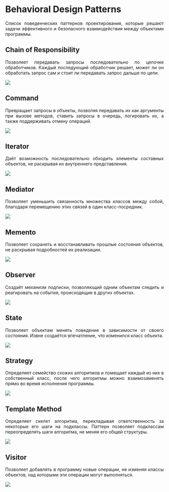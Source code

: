 # Behavioral Design Patterns
<p align="justify">Список поведенческих паттернов проектирования, которые решают задачи эффективного и безопасного взаимодействия между объектами программы.</p>

## Chain of Responsibility
<p align="justify">Позволяет передавать запросы последовательно по цепочке обработчиков. Каждый последующий обработчик решает, может ли он обработать запрос сам и стоит ли передавать запрос дальше по цепи.</p>

![](resources/Chain_of_responsibility.png)

## Command
<p align="justify">Превращает запросы в объекты, позволяя передавать их как аргументы при вызове методов, ставить запросы в очередь, логировать их, а также поддерживать отмену операций.</p>

![](resources/Command.png)

## Iterator
<p align="justify">Даёт возможность последовательно обходить элементы составных объектов, не раскрывая их внутреннего представления.</p>

![](resources/Iterator.png)

## Mediator
<p align="justify">Позволяет уменьшить связанность множества классов между собой, благодаря перемещению этих связей в один класс-посредник.</p>

![](resources/Mediator.png)

## Memento
<p align="justify">Позволяет сохранять и восстанавливать прошлые состояния объектов, не раскрывая подробностей их реализации.</p>

![](resources/Memento.png)

## Observer
<p align="justify">Создаёт механизм подписки, позволяющий одним объектам следить и реагировать на события, происходящие в других объектах.</p>

![](resources/Observer.png)

## State
<p align="justify">Позволяет объектам менять поведение в зависимости от своего состояния. Извне создаётся впечатление, что изменился класс объекта.</p>

![](resources/State.png)

## Strategy
<p align="justify">Определяет семейство схожих алгоритмов и помещает каждый из них в собственный класс, после чего алгоритмы можно взаимозаменять прямо во время исполнения программы.</p>

![](resources/Strategy.png)

## Template Method
<p align="justify">Определяет скелет алгоритма, перекладывая ответственность за некоторые его шаги на подклассы. Паттерн позволяет подклассам переопределять шаги алгоритма, не меняя его общей структуры.</p>

![](resources/Template_Method.png)

## Visitor
<p align="justify">Позволяет добавлять в программу новые операции, не изменяя классы объектов, над которыми эти операции могут выполняться.</p>

![](resources/Visitor.png)